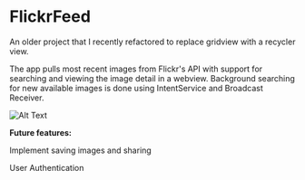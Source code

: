 # FlickrFeed

An older project that I recently refactored to replace gridview with a recycler view.

The app pulls most recent images from Flickr's API with support for searching and viewing the image detail in a webview. Background searching for new available images is done using IntentService and Broadcast Receiver.


 ![Alt Text](http://i.imgur.com/kxBfTpk.jpg)


**Future features:**

Implement saving images and sharing

User Authentication


